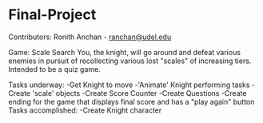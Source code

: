 # Final-Project
Contributors:
Ronith Anchan - ranchan@udel.edu

Game: Scale Search
You, the knight, will go around and defeat various enemies in pursuit of recollecting various lost
"scales" of increasing tiers. Intended to be a quiz game. 

Tasks underway:
-Get Knight to move
-'Animate' Knight performing tasks
-Create 'scale' objects
-Create Score Counter
-Create Questions
-Create ending for the game that displays final score and has a "play again" button
Tasks accomplished:
-Create Knight character

